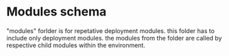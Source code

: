 # Modules schema

####
"modules" forlder is for repetative deployment modules.
this folder has to include only deployment modules.
the modules from the folder are called by respective child modules within the environment.
####
